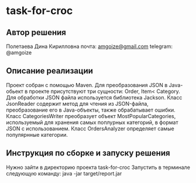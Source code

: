 
# task-for-croc
## Автор решения 
Полетаева Дина Кирилловна
почта: amgoize@gmail.com
telegram: @amgoize
## Описание реализации
Проект собран с помощью Maven.
Для преобразования JSON в Java-обьект в проекте присутствуют три сущности: Order, Item< Category.
Для обработки JSON файла используется библиотека Jackson.
Класс JsonReader содержит метод для чтения из JSON-файла, преобразование его в Java-объекты, также обрабатывает ошибки.
Класс CategoriesWriter преобразует объект MostPopularCategories, используемый для хранения самых поплурных категорий, в формат JSON с использованием.
Класс OrdersAnalyzer определяет самые популярнные категории.
## Инструкция по сборке и запуску решения
Нужно зайти в директорию проекта task-for-croc
Запустить в терминале следующую команду: java -jar target/report.jar


